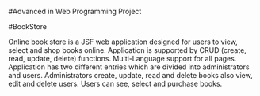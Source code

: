#Advanced in Web Programming Project

#BookStore

Online book store is a JSF web application designed for users to view, select and shop books online.
Application is supported by CRUD (create, read, update, delete) functions. Multi-Language support
for all pages. Application has two different entries which are divided into administrators and users.
Administrators create, update, read and delete books also view, edit and delete users. Users can see,
select and purchase books.

